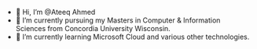 - 👋 Hi, I’m @Ateeq Ahmed
- 👀 I’m currently pursuing my Masters in Computer & Information Sciences from Concordia University Wisconsin.
- 🌱 I’m currently learning Microsoft Cloud and various other technologies.

<!---
ateeq-attu/ateeq-attu is a ✨ special ✨ repository because its `README.md` (this file) appears on your GitHub profile.
You can click the Preview link to take a look at your changes.
--->
